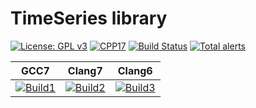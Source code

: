# TimeSeries library

[![License: GPL v3](https://img.shields.io/badge/License-GPLv3-blue.svg)](https://www.gnu.org/licenses/gpl-3.0)
[![CPP17](https://img.shields.io/badge/Language-C++17-blue.svg)]()
[![Build Status](https://travis-ci.org/jeandet/TimeSeries.svg?branch=master)](https://travis-ci.org/jeandet/TimeSeries)
[![Total alerts](https://img.shields.io/lgtm/alerts/g/jeandet/TimeSeries.svg?logo=lgtm&logoWidth=18)](https://lgtm.com/projects/g/jeandet/TimeSeries/alerts/)

| GCC7              | Clang7            | Clang6            |
|-------------------|-------------------|-------------------|
| [![Build1][1]][5] | [![Build2][2]][5] | [![Build3][3]][5] |

[1]: https://travis-matrix-badges.herokuapp.com/repos/jeandet/TimeSeries/branches/master/1
[2]: https://travis-matrix-badges.herokuapp.com/repos/jeandet/TimeSeries/branches/master/2
[3]: https://travis-matrix-badges.herokuapp.com/repos/jeandet/TimeSeries/branches/master/3
[5]: https://travis-ci.org/jeandet/TimeSeries
